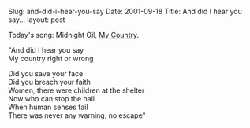 Slug: and-did-i-hear-you-say
Date: 2001-09-18
Title: And did I hear you say...
layout: post

Today&#39;s song: Midnight Oil, <a href="http://www.venco.com.pl/~zuzanka/moil/earth.html#2">My Country</a>.<p>

&quot;And did I hear you say<br />
My country right or wrong<p>

Did you save your face<br />
Did you breach your faith<br />
Women, there were children at the shelter<br />
Now who can stop the hail<br />
When human senses fail<br />
There was never any warning, no escape&quot;</p></p>
